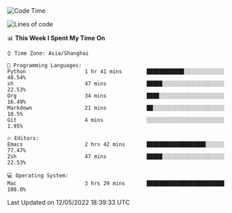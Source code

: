 <!--START_SECTION:waka-->
![Code Time](http://img.shields.io/badge/Code%20Time-0%20secs-blue)

![Lines of code](https://img.shields.io/badge/From%20Hello%20World%20I%27ve%20Written-22%20Thousand%20lines%20of%20code-blue)

📊 **This Week I Spent My Time On** 

```text
⌚︎ Time Zone: Asia/Shanghai

💬 Programming Languages: 
Python                   1 hr 41 mins        ████████████░░░░░░░░░░░░░   48.54% 
sh                       47 mins             █████░░░░░░░░░░░░░░░░░░░░   22.53% 
Org                      34 mins             ████░░░░░░░░░░░░░░░░░░░░░   16.49% 
Markdown                 21 mins             ██░░░░░░░░░░░░░░░░░░░░░░░   10.5% 
Git                      4 mins              ░░░░░░░░░░░░░░░░░░░░░░░░░   1.95%

🔥 Editors: 
Emacs                    2 hrs 42 mins       ███████████████████░░░░░░   77.47% 
Zsh                      47 mins             █████░░░░░░░░░░░░░░░░░░░░   22.53%

💻 Operating System: 
Mac                      3 hrs 29 mins       █████████████████████████   100.0%

```


 Last Updated on 12/05/2022 18:39:33 UTC
<!--END_SECTION:waka-->
